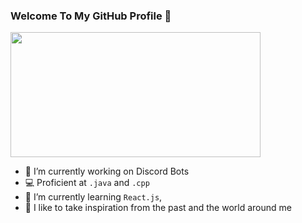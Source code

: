 ### Welcome To My GitHub Profile  👋

<img src="https://media.giphy.com/media/fhAwk4DnqNgw8/giphy.gif" width="400" height="200" />

- 🔭 I’m currently working on Discord Bots
- :computer: Proficient at `.java` and `.cpp`
- 🌱 I’m currently learning `React.js`,
- :milky_way: I like to take inspiration from the past and the world around me 

